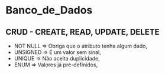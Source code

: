 # Banco_de_Dados

## CRUD - CREATE, READ, UPDATE, DELETE

- NOT NULL => Obriga que o atributo tenha algum dado,
- UNSIGNED => É um valor sem sinal,
- UNIQUE => Não aceita duplicidade,
- ENUM => Valores já pré-definidos,
